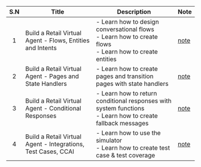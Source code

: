 | S.N | Title | Description | Note |
| :--: | ---- | ---- | ---- |
| 1 | Build a Retail Virtual Agent - Flows, Entities and Intents | - Learn how to design conversational flows<br>- Learn how to create flows<br>- Learn how to create entities | [note](./1-Build-a-Retail-Virtual-Agent/README.md) |
| 2 | Build a Retail Virtual Agent - Pages and State Handlers | - Learn how to create pages and transition pages with state handlers | [note](./2-Build-a-Retail-Virtual-Agent/README.md) |
| 3 | Build a Retail Virtual Agent - Conditional Responses | - Learn how to return conditional responses with system functions<br>- Learn how to create fallback messages | [note](./3-Build-a-Retail-Virtual-Agent/README.md) |
| 4 | Build a Retail Virtual Agent - Integrations, Test Cases, CCAI | - Learn how to use the simulator <br>- Learn how to create test case & test coverage | [note](./4-Build-a-Retail-Virtual-Agent/README.md) |
